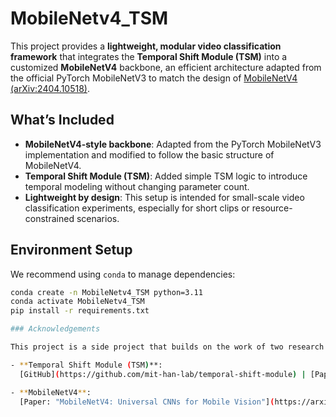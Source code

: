 # MobileNetv4_TSM

This project provides a **lightweight, modular video classification framework** that integrates the **Temporal Shift Module (TSM)** into a customized **MobileNetV4** backbone, an efficient architecture adapted from the official PyTorch MobileNetV3 to match the design of [MobileNetV4 (arXiv:2404.10518)](https://arxiv.org/abs/2404.10518).

## What’s Included

- **MobileNetV4-style backbone**: Adapted from the PyTorch MobileNetV3 implementation and modified to follow the basic structure of MobileNetV4.
- **Temporal Shift Module (TSM)**: Added simple TSM logic to introduce temporal modeling without changing parameter count.
- **Lightweight by design**: This setup is intended for small-scale video classification experiments, especially for short clips or resource-constrained scenarios.

## Environment Setup

We recommend using `conda` to manage dependencies:

```bash
conda create -n MobileNetv4_TSM python=3.11
conda activate MobileNetv4_TSM
pip install -r requirements.txt

### Acknowledgements

This project is a side project that builds on the work of two research contributions:

- **Temporal Shift Module (TSM)**:  
  [GitHub](https://github.com/mit-han-lab/temporal-shift-module) | [Paper](https://arxiv.org/abs/1811.08383)

- **MobileNetV4**:  
  [Paper: "MobileNetV4: Universal CNNs for Mobile Vision"](https://arxiv.org/abs/2404.10518)
